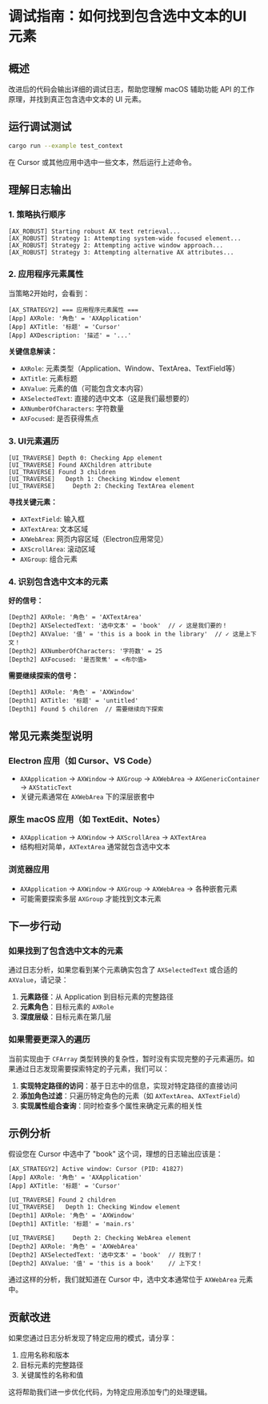 # 调试指南：如何找到包含选中文本的UI元素

## 概述

改进后的代码会输出详细的调试日志，帮助您理解 macOS 辅助功能 API 的工作原理，并找到真正包含选中文本的 UI 元素。

## 运行调试测试

```bash
cargo run --example test_context
```

在 Cursor 或其他应用中选中一些文本，然后运行上述命令。

## 理解日志输出

### 1. 策略执行顺序

```
[AX_ROBUST] Starting robust AX text retrieval...
[AX_ROBUST] Strategy 1: Attempting system-wide focused element...
[AX_ROBUST] Strategy 2: Attempting active window approach...
[AX_ROBUST] Strategy 3: Attempting alternative AX attributes...
```

### 2. 应用程序元素属性

当策略2开始时，会看到：
```
[AX_STRATEGY2] === 应用程序元素属性 ===
[App] AXRole: '角色' = 'AXApplication'
[App] AXTitle: '标题' = 'Cursor'
[App] AXDescription: '描述' = '...'
```

**关键信息解读：**
- `AXRole`: 元素类型（Application、Window、TextArea、TextField等）
- `AXTitle`: 元素标题
- `AXValue`: 元素的值（可能包含文本内容）
- `AXSelectedText`: 直接的选中文本（这是我们最想要的）
- `AXNumberOfCharacters`: 字符数量
- `AXFocused`: 是否获得焦点

### 3. UI元素遍历

```
[UI_TRAVERSE] Depth 0: Checking App element
[UI_TRAVERSE] Found AXChildren attribute
[UI_TRAVERSE] Found 3 children
[UI_TRAVERSE]   Depth 1: Checking Window element
[UI_TRAVERSE]     Depth 2: Checking TextArea element
```

**寻找关键元素：**
- `AXTextField`: 输入框
- `AXTextArea`: 文本区域  
- `AXWebArea`: 网页内容区域（Electron应用常见）
- `AXScrollArea`: 滚动区域
- `AXGroup`: 组合元素

### 4. 识别包含选中文本的元素

**好的信号：**
```
[Depth2] AXRole: '角色' = 'AXTextArea'
[Depth2] AXSelectedText: '选中文本' = 'book'  // ✓ 这是我们要的！
[Depth2] AXValue: '值' = 'this is a book in the library'  // ✓ 这是上下文！
[Depth2] AXNumberOfCharacters: '字符数' = 25
[Depth2] AXFocused: '是否聚焦' = <布尔值>
```

**需要继续探索的信号：**
```
[Depth1] AXRole: '角色' = 'AXWindow'
[Depth1] AXTitle: '标题' = 'untitled'
[Depth1] Found 5 children  // 需要继续向下探索
```

## 常见元素类型说明

### Electron 应用（如 Cursor、VS Code）
- `AXApplication` → `AXWindow` → `AXGroup` → `AXWebArea` → `AXGenericContainer` → `AXStaticText`
- 关键元素通常在 `AXWebArea` 下的深层嵌套中

### 原生 macOS 应用（如 TextEdit、Notes）
- `AXApplication` → `AXWindow` → `AXScrollArea` → `AXTextArea`
- 结构相对简单，`AXTextArea` 通常就包含选中文本

### 浏览器应用
- `AXApplication` → `AXWindow` → `AXGroup` → `AXWebArea` → 各种嵌套元素
- 可能需要探索多层 `AXGroup` 才能找到文本元素

## 下一步行动

### 如果找到了包含选中文本的元素

通过日志分析，如果您看到某个元素确实包含了 `AXSelectedText` 或合适的 `AXValue`，请记录：

1. **元素路径**：从 Application 到目标元素的完整路径
2. **元素角色**：目标元素的 `AXRole`
3. **深度层级**：目标元素在第几层

### 如果需要更深入的遍历

当前实现由于 `CFArray` 类型转换的复杂性，暂时没有实现完整的子元素遍历。如果通过日志发现需要探索特定的子元素，我们可以：

1. **实现特定路径的访问**：基于日志中的信息，实现对特定路径的直接访问
2. **添加角色过滤**：只遍历特定角色的元素（如 `AXTextArea`、`AXTextField`）
3. **实现属性组合查询**：同时检查多个属性来确定元素的相关性

## 示例分析

假设您在 Cursor 中选中了 "book" 这个词，理想的日志输出应该是：

```
[AX_STRATEGY2] Active window: Cursor (PID: 41827)
[App] AXRole: '角色' = 'AXApplication'
[App] AXTitle: '标题' = 'Cursor'

[UI_TRAVERSE] Found 2 children
[UI_TRAVERSE]   Depth 1: Checking Window element
[Depth1] AXRole: '角色' = 'AXWindow'
[Depth1] AXTitle: '标题' = 'main.rs'

[UI_TRAVERSE]     Depth 2: Checking WebArea element  
[Depth2] AXRole: '角色' = 'AXWebArea'
[Depth2] AXSelectedText: '选中文本' = 'book'  // 找到了！
[Depth2] AXValue: '值' = 'this is a book'    // 上下文！
```

通过这样的分析，我们就知道在 Cursor 中，选中文本通常位于 `AXWebArea` 元素中。

## 贡献改进

如果您通过日志分析发现了特定应用的模式，请分享：
1. 应用名称和版本
2. 目标元素的完整路径
3. 关键属性的名称和值

这将帮助我们进一步优化代码，为特定应用添加专门的处理逻辑。 